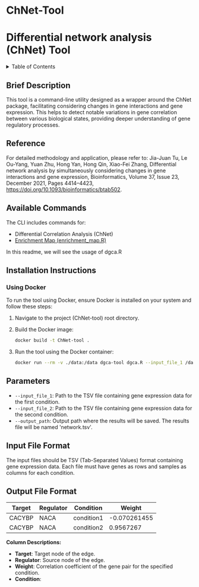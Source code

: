 # ChNet-Tool

# Differential network analysis (ChNet) Tool

<details>
<summary>Table of Contents</summary>

- [Brief Description](#brief-description)
- [Reference](#reference)
- [Available Commands](#available-commands)
- [Installation Instructions](#installation-instructions)
  - [Using Docker](#using-docker)
- [Parameters](#parameters)
- [Input File Format](#input-file-format)
- [Output File Format](#output-file-format)

</details>

## Brief Description
This tool is a command-line utility designed as a wrapper around the ChNet package, facilitating considering changes in gene interactions and gene expression. This helps to detect notable variations in gene correlation between various biological states, providing deeper understanding of gene regulatory processes.

## Reference
For detailed methodology and application, please refer to:
Jia-Juan Tu, Le Ou-Yang, Yuan Zhu, Hong Yan, Hong Qin, Xiao-Fei Zhang, Differential network analysis by simultaneously considering changes in gene interactions and gene expression, Bioinformatics, Volume 37, Issue 23, December 2021, Pages 4414–4423, https://doi.org/10.1093/bioinformatics/btab502.

## Available Commands
The CLI includes commands for:
- Differential Correlation Analysis (ChNet)
- [Enrichment Map (enrichment_map.R)](downstream_analysis/enrichment-map.md)

In this readme, we will see the usage of dgca.R

## Installation Instructions

### Using Docker
To run the tool using Docker, ensure Docker is installed on your system and follow these steps:

1. Navigate to the project (ChNet-tool) root directory.

2. Build the Docker image:
   ```bash
   docker build -t ChNet-tool .
   ```
3. Run the tool using the Docker container:
   ```bash
   docker run --rm -v ./data:/data dgca-tool dgca.R --input_file_1 /data/BRCA_normal.tsv --input_file_2 /data/BRCA_tumor.tsv --output_path /data
   ```

## Parameters
- `--input_file_1`: Path to the TSV file containing gene expression data for the first condition.
- `--input_file_2`: Path to the TSV file containing gene expression data for the second condition.
- `--output_path`: Output path where the results will be saved. The results file will be named 'network.tsv'.

## Input File Format
The input files should be TSV (Tab-Separated Values) format containing gene expression data. Each file must have genes as rows and samples as columns for each condition.

## Output File Format
| Target  | Regulator | Condition    | Weight      
|---------|-----------|--------------|---------------|
| CACYBP  | NACA      | condition1   | -0.070261455  | 
| CACYBP  | NACA      | condition2   | 0.9567267     | 

**Column Descriptions:**
- **Target**: Target node of the edge.
- **Regulator**: Source node of the edge.
- **Weight**: Correlation coefficient of the gene pair for the specified condition.
- **Condition**:
